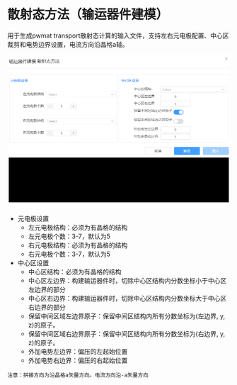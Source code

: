 # 散射态方法（输运器件建模）

用于生成pwmat transport散射态计算的输入文件，支持左右元电极配置、中心区裁剪和电势边界设置，电流方向沿晶格a轴。

![qstudio_manual_build_transport_scattering](.././nested/qstudio_manual_build_transport_scattering.png)
- 元电极设置
  - 左元电极结构：必须为有晶格的结构
  - 左元电极个数：3-7，默认为5
  - 右元电极结构：必须为有晶格的结构
  - 右元电极个数：3-7，默认为5
- 中心区设置
  - 中心区结构：必须为有晶格的结构
  - 中心区左边界：构建输运器件时，切除中心区结构内分数坐标小于中心区左边界的部分
  - 中心区右边界：构建输运器件时，切除中心区结构内分数坐标大于中心区右边界的部分
  - 保留中间区域左边界原子：保留中间区结构内所有分数坐标为(左边界, y, z)的原子。
  - 保留中间区域右边界原子：保留中间区结构内所有分数坐标为(右边界, y, z)的原子。
  - 外加电势左边界：偏压的左起始位置
  - 外加电势右边界：偏压的右起始位置

```
注意：拼接方向为沿晶格a矢量方向。电流方向沿-a矢量方向
```